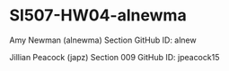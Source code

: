 # SI507-HW04-alnewma

Amy Newman (alnewma)
  Section 
  GitHub ID: alnew

Jillian Peacock (japz)
  Section 009
  GitHub ID: jpeacock15
